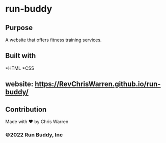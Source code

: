# run-buddy

## Purpose
A website that offers fitness training services.

## Built with
*HTML
*CSS

## website: https://RevChrisWarren.github.io/run-buddy/

## Contribution
Made with ❤️ by Chris Warren

### &copy;2022 Run Buddy, Inc
